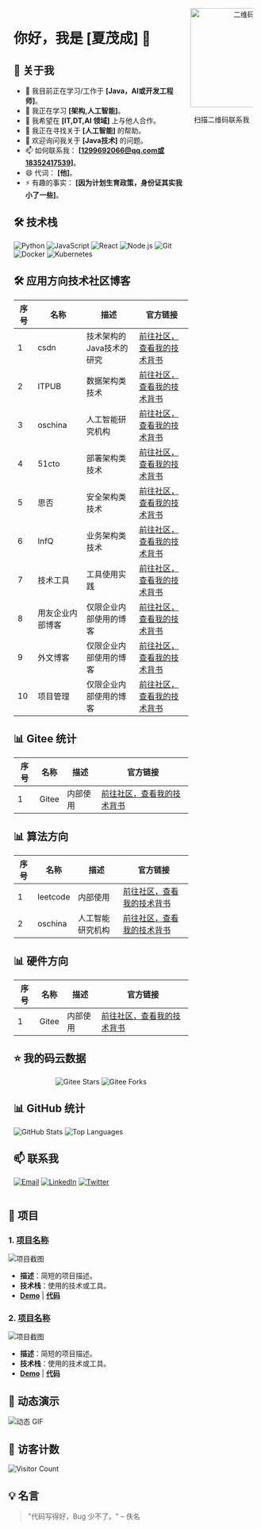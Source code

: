<!-- 使用 Markdown 实现左右布局 -->
<div align="center">

<!-- 左侧内容 -->
<div style="display: inline-block; text-align: left; width: 70%; vertical-align: top;">
  <h1>你好，我是 [夏茂成] 👋</h1>

  ## 🚀 关于我
  - 🔭 我目前正在学习/工作于 **[Java，AI或开发工程师]**。
  - 🌱 我正在学习 **[架构,人工智能]**。
  - 👯 我希望在 **[IT,DT,AI 领域]** 上与他人合作。
  - 🤔 我正在寻找关于 **[人工智能]** 的帮助。
  - 💬 欢迎询问我关于 **[Java技术]** 的问题。
  - 📫 如何联系我： **[1299692066@qq.com或18352417539]**。
  - 😄 代词： **[他]**。
  - ⚡ 有趣的事实： **[因为计划生育政策，身份证其实我小了一些]**。

  ## 🛠️ 技术栈
  ![Python](https://img.shields.io/badge/Python-3776AB?style=for-the-badge&logo=python&logoColor=white)
  ![JavaScript](https://img.shields.io/badge/JavaScript-F7DF1E?style=for-the-badge&logo=javascript&logoColor=black)
  ![React](https://img.shields.io/badge/React-61DAFB?style=for-the-badge&logo=react&logoColor=black)
  ![Node.js](https://img.shields.io/badge/Node.js-339933?style=for-the-badge&logo=node.js&logoColor=white)
  ![Git](https://img.shields.io/badge/Git-F05032?style=for-the-badge&logo=git&logoColor=white)
  ![Docker](https://img.shields.io/badge/Docker-2496ED?style=for-the-badge&logo=docker&logoColor=white)
  ![Kubernetes](https://img.shields.io/badge/Kubernetes-326CE5?style=for-the-badge&logo=kubernetes&logoColor=white)
   ## 🛠️ 应用方向技术社区博客
| 序号 | 名称              | 描述                     | 官方链接                          |
|------|-------------------|--------------------------|-----------------------------------|
| 1    | csdn            |  技术架构的Java技术的研究             | [前往社区，查看我的技术背书](https://blog.csdn.net/xiamaocheng?type=blog)     |
| 2    |ITPUB    | 数据架构类技术        | [前往社区，查看我的技术背书](https://blog.itpub.net/myarticle/) |
| 3    | oschina            | 人工智能研究机构         | [前往社区，查看我的技术背书](https://my.oschina.net/AIGenius)      |
| 4    | 51cto   | 部署架构类技术           | [前往社区，查看我的技术背书](https://blog.51cto.com/u_7050893)|
| 5    | 思否  | 安全架构类技术           | [前往社区，查看我的技术背书](https://segmentfault.com/u/kuanrongdeshafa) |
| 6    | InfQ  | 业务架构类技术           | [前往社区，查看我的技术背书](https://www.infoq.cn/profile/8E8D58FE040264/publish) |
| 7    | 技术工具  | 工具使用实践           | [前往社区，查看我的技术背书](https://juejin.cn/user/2335797457463879) |
| 8    | 用友企业内部博客  | 仅限企业内部使用的博客           | [前往社区，查看我的技术背书](https://community.yonyou.com/login?redirect=%2Fportal.php&mod=list&catid=2) |
| 9    | 外文博客  | 仅限企业内部使用的博客         | [前往社区，查看我的技术背书](https://dev.to/) |
| 10    | 项目管理  | 仅限企业内部使用的博客           | [前往社区，查看我的技术背书](https://my.pmi.org/?_gl=1*tjg3mm*_gcl_au*MjQwOTM1NjA5LjE3MzYxMjczNDYuMTkyMzc0ODM1NC4xNzQzMjQxNzQ2LjE3NDMyNDE3NDU.) |
 ## 📊 Gitee 统计
| 序号 | 名称              | 描述                     | 官方链接                          |
|------|-------------------|--------------------------|-----------------------------------|
| 1    | Gitee  | 内部使用           | [前往社区，查看我的技术背书](https://gitee.com/mcxia/) |
 ## 📊 算法方向
| 序号 | 名称              | 描述                     | 官方链接                          |
|------|-------------------|--------------------------|-----------------------------------|
| 1    | leetcode  | 内部使用           | [前往社区，查看我的技术背书](https://leetcode.cn/) |
| 2    | oschina            | 人工智能研究机构         | [前往社区，查看我的技术背书](https://my.oschina.net/AIGenius)      |
 ## 📊 硬件方向
| 序号 | 名称              | 描述                     | 官方链接                          |
|------|-------------------|--------------------------|-----------------------------------|
| 1    | Gitee  | 内部使用           | [前往社区，查看我的技术背书](https://gitee.com/mcxia/) |
## ⭐ 我的码云数据

<p align="center">
  <img src="https://gitee.com/mcxia/ebook/badge/star.svg" alt="Gitee Stars">
  <img src="https://gitee.com/mcxia/ebook/badge/fork.svg" alt="Gitee Forks">
</p>

  ## 📊 GitHub 统计
  ![GitHub Stats](https://github-readme-stats.vercel.app/api?username=xiamaocheng&show_icons=true&theme=radical)
  ![Top Languages](https://github-readme-stats.vercel.app/api/top-langs/?username=xiamaocheng&layout=compact&theme=radical)

  ## 📫 联系我
  [![Email](https://img.shields.io/badge/Email-D14836?style=for-the-badge&logo=gmail&logoColor=white)](mailto:1299692066@qq.com)
  [![LinkedIn](https://img.shields.io/badge/LinkedIn-0077B5?style=for-the-badge&logo=linkedin&logoColor=white)](你的LinkedIn链接)
  [![Twitter](https://img.shields.io/badge/Twitter-1DA1F2?style=for-the-badge&logo=twitter&logoColor=white)](你的Twitter链接)
</div>

<!-- 右侧二维码 -->
<div style="display: inline-block; text-align: center; width: 25%; vertical-align: top;">
  <img src="https://github.com/user-attachments/assets/70d087b2-027a-4d3f-88a3-c774a1ff350a" alt="二维码" width="200" /> <!-- 替换为你的二维码链接 -->
  <br />
  <p>扫描二维码联系我</p>
</div>

</div>

<!-- 项目展示 -->
## 🚀 项目
### 1. [项目名称](项目链接)
![项目截图](https://via.placeholder.com/800x400) <!-- 替换为项目截图链接 -->
- **描述**：简短的项目描述。
- **技术栈**：使用的技术或工具。
- **[Demo](Demo链接)** | **[代码](代码链接)**

### 2. [项目名称](项目链接)
![项目截图](https://via.placeholder.com/800x400) <!-- 替换为项目截图链接 -->
- **描述**：简短的项目描述。
- **技术栈**：使用的技术或工具。
- **[Demo](Demo链接)** | **[代码](代码链接)**

<!-- 动态 GIF -->
## 🎥 动态演示
![动态 GIF](https://via.placeholder.com/800x400.gif) <!-- 替换为动态 GIF 链接 -->

<!-- 访客计数 -->
## 👀 访客计数
![Visitor Count](https://profile-counter.glitch.me/xiamaocheng/count.svg)

<!-- 名言或有趣的话 -->
## 💡 名言
> "代码写得好，Bug 少不了。" – 佚名

